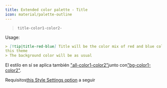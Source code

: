 ```yaml
---
title: Extended color palette - Title
icon: material/palette-outline
---
```

> `title-color1-color2-`

Usage:

```md
> [!tip|title-red-blue] Title will be the color mix of red and blue colors of 
this theme
> The background color will be as usual
```

El estilo en sí se aplica también
["all-color1-color2"](../combined-styling/page-10.md)junto con["bg-color1-color2"](../bg-styling/page-10.md).

Requisitos[this Style Settings option](../../Style-Settings/Editor/Accent-Colors/index.md#enabled-extended-color-palette)
a seguir

